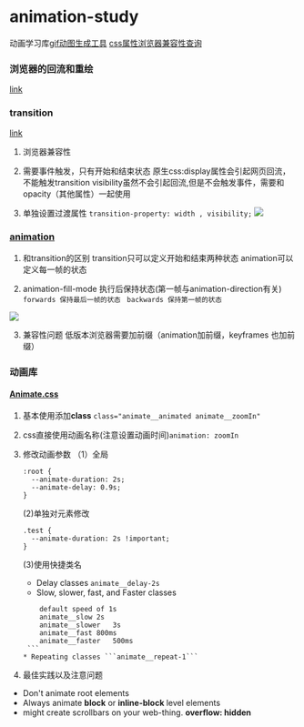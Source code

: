 # animation-study
动画学习库[gif动图生成工具](https://www.cockos.com/licecap/)
[css属性浏览器兼容性查询](https://caniuse.com/ciu/index)

### 浏览器的回流和重绘
[link](https://juejin.cn/post/6844903569087266823)

### transition 
[link](https://yxyuxuan.github.io/2017/08/02/CSS3%E4%B8%ADtransition%E5%B1%9E%E6%8as0%A7/)
1. 浏览器兼容性

2. 需要事件触发，只有开始和结束状态
原生css:display属性会引起网页回流，不能触发transition
visibility虽然不会引起回流,但是不会触发事件，需要和opacity（其他属性）一起使用

3. 单独设置过渡属性
``` transition-property: width , visibility; ```
![](https://media2.giphy.com/media/v1.Y2lkPTc5MGI3NjExNWg1OHByNTFiODlpb3Z6aGZiYmx2aWZrODY4bDJqbDAxNmc4aHkybyZlcD12MV9pbnRlcm5hbF9naWZfYnlfaWQmY3Q9Zw/f2aoXetZLbjUWO3doB/giphy.gif)


### [animation](https://developer.mozilla.org/zh-CN/docs/Web/CSS/animation-direction)

1. 和transition的区别
transition只可以定义开始和结束两种状态
animation可以定义每一帧的状态

2. animation-fill-mode 执行后保持状态(第一帧与animation-direction有关)
``` forwards 保持最后一帧的状态```
``` backwards 保持第一帧的状态```

![](https://media1.giphy.com/media/w1WKpB17wN18nsVUGN/giphy.gif)

3. 兼容性问题
  低版本浏览器需要加前缀（animation加前缀，keyframes 也加前缀）

### 动画库

#### [Animate.css](https://animate.style/)
1. 基本使用添加**class**
``` class="animate__animated animate__zoomIn" ```

2.  css直接使用动画名称(注意设置动画时间)```animation: zoomIn```

3. 修改动画参数
  （1）全局
    ```
    :root {
      --animate-duration: 2s;
      --animate-delay: 0.9s;
    }
    ```
    (2)单独对元素修改
    ``` 
    .test {
      --animate-duration: 2s !important;
    }
    ```

    (3)使用快捷类名
      * Delay classes ```animate__delay-2s ```
      * Slow, slower, fast, and Faster classes 
      ```
          default speed of 1s 
          animate__slow	2s
          animate__slower	3s
          animate__fast	800ms
          animate__faster	500ms
       ```
      * Repeating classes ```animate__repeat-1```

4. 最佳实践以及注意问题
  * Don't animate root elements
  * Always animate **block** or **inline-block** level elements
  * might create scrollbars on your web-thing. **overflow: hidden**
 